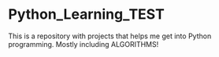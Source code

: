 # Python_Learning_TEST

This is a repository with projects that helps me get into Python programming.
Mostly including ALGORITHMS!
